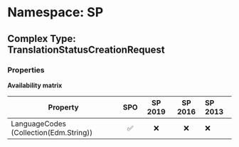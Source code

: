 # Namespace: SP

## Complex Type: TranslationStatusCreationRequest

### Properties

**Availability matrix**

Property | SPO | SP 2019 | SP 2016 | SP 2013
----------|:---:|:-------:|:-------:|:-------
LanguageCodes (Collection(Edm.String)) | ✅ | ❌ | ❌ | ❌
